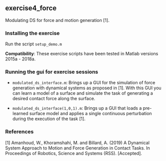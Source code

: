 ## exercise4_force
Modulating DS for force and motion generation [1].

### Installing the exercise
Run the script ```setup_demo.m```

**Compatibility**: These exercise scripts have been tested in Matlab versions 2015a - 2018a.

### Running the gui for exercise sessions
- ```modulated_ds_interface.m```: Brings up a GUI for the simulation of force generation with dynamical systems as proposed in [1]. With this GUI you can learn a model of a surface and simulate the task of generating a desired contact force along the surface.

- ```modulated_ds_interface(1,0,1).m```: Brings up a GUI that loads a pre-learned surface model and applies a single continuous perturbation during the execution of the task [1].


### References
[1] Amanhoud, W., Khoramshahi, M. and Billard, A. (2019) A Dynamical System Approach to Motion and Force Generation in Contact Tasks. In Proceedings of Robotics, Science and Systems (RSS). [Accepted]. 

